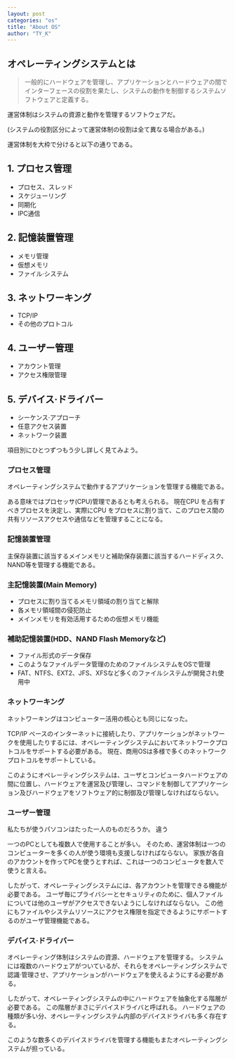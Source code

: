 ```yaml
---
layout: post
categories: "os"
title: "About OS"
author: "TY_K"
---
```


## オペレーティングシステムとは

> 一般的にハードウェアを管理し、アプリケーションとハードウェアの間でインターフェースの役割を果たし、システムの動作を制御するシステムソフトウェアと定義する。

運営体制はシステムの資源と動作を管理するソフトウェアだ。

(システムの役割区分によって運営体制の役割は全て異なる場合がある。)

運営体制を大枠で分けると以下の通りである。

## 1. プロセス管理

- プロセス、スレッド
- スケジューリング
- 同期化
- IPC通信

## 2. 記憶装置管理

- メモリ管理
- 仮想メモリ
- ファイル·システム

## 3. ネットワーキング

- TCP/IP
- その他のプロトコル

## 4. ユーザー管理

- アカウント管理
- アクセス権限管理

## 5. デバイス·ドライバー

- シーケンス·アプローチ
- 任意アクセス装置
- ネットワーク装置

項目別にひとつずつもう少し詳しく見てみよう。

### プロセス管理

オペレーティングシステムで動作するアプリケーションを管理する機能である。

ある意味ではプロセッサ(CPU)管理であるとも考えられる。 現在CPU を占有すべきプロセスを決定し、実際にCPU をプロセスに割り当て、このプロセス間の共有リソースアクセスや通信などを管理することになる。

### 記憶装置管理

主保存装置に該当するメインメモリと補助保存装置に該当するハードディスク、NAND等を管理する機能である。

### 主記憶装置(Main Memory)

* プロセスに割り当てるメモリ領域の割り当てと解除
* 各メモリ領域間の侵犯防止
* メインメモリを有効活用するための仮想メモリ機能

### 補助記憶装置(HDD、NAND Flash Memoryなど)

* ファイル形式のデータ保存
* このようなファイルデータ管理のためのファイルシステムをOSで管理
* FAT、NTFS、EXT2、JFS、XFSなど多くのファイルシステムが開発され使用中

### ネットワーキング

ネットワーキングはコンピューター活用の核心とも同じになった。

TCP/IP ベースのインターネットに接続したり、アプリケーションがネットワークを使用したりするには、オペレーティングシステムにおいてネットワークプロトコルをサポートする必要がある。 現在、商用OSは多様で多くのネットワークプロトコルをサポートしている。

このようにオペレーティングシステムは、ユーザとコンピュータハードウェアの間に位置し、ハードウェアを運営及び管理し、コマンドを制御してアプリケーション及びハードウェアをソフトウェア的に制御及び管理しなければならない。

### ユーザー管理

私たちが使うパソコンはたった一人のものだろうか。 違う

一つのPCとしても複数人で使用することが多い。 そのため、運営体制は一つのコンピューターを多くの人が使う環境も支援しなければならない。 家族が各自のアカウントを作ってPCを使うとすれば、これは一つのコンピュータを数人で使うと言える。

したがって、オペレーティングシステムには、各アカウントを管理できる機能が必要である。 ユーザ毎にプライバシーとセキュリティのために、個人ファイルについては他のユーザがアクセスできないようにしなければならない。 この他にもファイルやシステムリソースにアクセス権限を指定できるようにサポートするのがユーザ管理機能である。

### デバイス·ドライバー

オペレーティング体制はシステムの資源、ハードウェアを管理する。 システムには複数のハードウェアがついているが、それらをオペレーティングシステムで認識·管理させ、アプリケーションがハードウェアを使えるようにする必要がある。

したがって、オペレーティングシステムの中にハードウェアを抽象化する階層が必要である。 この階層がまさにデバイスドライバと呼ばれる。 ハードウェアの種類が多い分、オペレーティングシステム内部のデバイスドライバも多く存在する。

このような数多くのデバイスドライバを管理する機能もまたオペレーティングシステムが担っている。